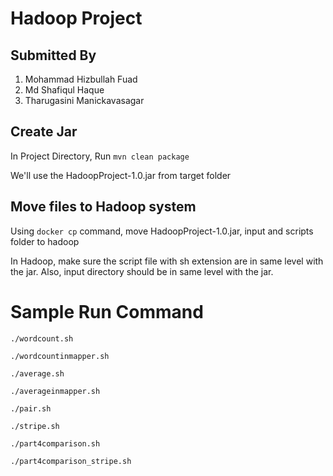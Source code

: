 # Hadoop Project
## Submitted By
1. Mohammad Hizbullah Fuad
2. Md Shafiqul Haque
3. Tharugasini Manickavasagar

## Create Jar
 In Project Directory, Run `mvn clean package`
 
We'll use the HadoopProject-1.0.jar from target folder

## Move files to Hadoop system
Using `docker cp` command, move HadoopProject-1.0.jar, input and scripts folder to hadoop

In Hadoop, make sure the script file with sh extension are in same level with the jar.
Also, input directory should be in same level with the jar.

# Sample Run Command
`./wordcount.sh`

`./wordcountinmapper.sh`

`./average.sh`

`./averageinmapper.sh`

`./pair.sh`

`./stripe.sh`

`./part4comparison.sh`

`./part4comparison_stripe.sh`